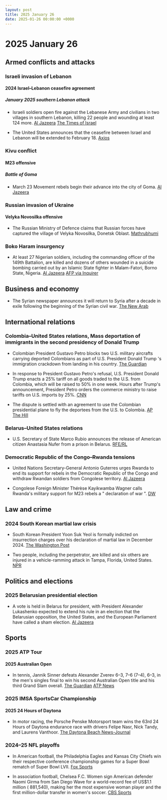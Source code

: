 ```yaml
---
layout: post
title: 2025 January 26
date: 2025-01-26 00:00:00 +0000
---
```


# 2025 January 26

## Armed conflicts and attacks

### Israeli invasion of Lebanon

#### 2024 Israel–Lebanon ceasefire agreement

##### January 2025 southern Lebanon attack

- Israeli soldiers open fire against the Lebanese Army and civilians in two villages in southern Lebanon, killing 22 people and wounding at least 124 more. [Al Jazeera](https://www.aljazeera.com/news/2025/1/26/israel-kills-3-wounds-dozens-in-south-lebanon-in-breach-of-ceasefire-deal) [The Times of Israel](https://www.timesofisrael.com/liveblog_entry/lebanese-health-ministry-raises-death-toll-to-22-from-israeli-fire-in-south-of-country/)

- The United States announces that the ceasefire between Israel and Lebanon will be extended to February 18. [Axios](https://www.axios.com/2025/01/26/israel-lebanon-ceasefire-extended-trump-white-house)

### Kivu conflict

#### M23 offensive

##### Battle of Goma

- March 23 Movement rebels begin their advance into the city of Goma. [Al Jazeera](https://www.aljazeera.com/news/2025/1/26/un-chief-calls-for-rwandan-forces-to-leave-drc-as-rebels-press-offensive)

### Russian invasion of Ukraine

#### Velyka Novosilka offensive

- The Russian Ministry of Defence claims that Russian forces have captured the village of Velyka Novosilka, Donetsk Oblast. [Mathrubhumi](https://english.mathrubhumi.com/amp/news/world/russia-captures-velyka-novosilka-ukraine-1.10287795)

### Boko Haram insurgency

- At least 27 Nigerian soldiers, including the commanding officer of the 149th Battalion, are killed and dozens of others wounded in a suicide bombing carried out by an Islamic State fighter in Malam-Fatori, Borno State, Nigeria. [Al Jazeera](https://www.aljazeera.com/news/2025/1/26/at-least-20-nigerian-soldiers-killed-in-attack-on-remote-army-base) [AFP via Inquirer](https://globalnation.inquirer.net/262431/jihadist-suicide-attack-kills-27-nigeria-sodiers-army)

## Business and economy

- The Syrian newspaper announces it will return to Syria after a decade in exile following the beginning of the Syrian civil war. [The New Arab](https://www.newarab.com/news/syrian-paper-announces-damascus-return-after-decade-exile)

## International relations

### Colombia–United States relations, Mass deportation of immigrants in the second presidency of Donald Trump

- Colombian President Gustavo Petro blocks two U.S. military aircrafts carrying deported Colombians as part of U.S. President Donald Trump 's immigration crackdown from landing in his country. [The Guardian](https://www.theguardian.com/us-news/2025/jan/26/colombia-gustavo-petro-trump-deportation-flights)

- In response to President Gustavo Petro's refusal, U.S. President Donald Trump enacts a 25% tariff on all goods traded to the U.S. from Colombia, which will be raised to 50% in one week. Hours after Trump's announcement, President Petro orders the commerce ministry to raise tariffs on U.S. imports by 25%. [CNN](https://edition.cnn.com/2025/01/26/politics/colombia-tariffs-trump-deportation-flights/index.html)

- The dispute is settled with an agreement to use the Colombian presidential plane to fly the deportees from the U.S. to Colombia. [AP](https://apnews.com/article/colombia-immigration-deportation-flights-petro-trump-us-67870e41556c5d8791d22ec6767049fd) [The Hill](https://thehill.com/policy/international/5107740-colombia-presidential-plane-honduras-us-deportation-flights/)

### Belarus–United States relations

- U.S. Secretary of State Marco Rubio announces the release of American citizen Anastasia Nufer from a prison in Belarus. [RFE/RL](https://www.rferl.org/a/us-citizen-belarus-prison-release-rubio/33289470.html)

### Democratic Republic of the Congo–Rwanda tensions

- United Nations Secretary-General Antonio Guterres urges Rwanda to end its support for rebels in the Democratic Republic of the Congo and withdraw Rwandan soldiers from Congolese territory. [Al Jazeera](https://www.aljazeera.com/news/2025/1/26/un-chief-calls-for-rwandan-forces-to-leave-drc-as-rebels-press-offensive)

- Congolese Foreign Minister Thérèse Kayikwamba Wagner calls Rwanda's military support for M23 rebels a " declaration of war ". [DW](https://www.dw.com/en/dr-congo-updates-un-chief-urges-rwanda-to-pull-back-troops/live-71416951)

## Law and crime

### 2024 South Korean martial law crisis

- South Korean President Yoon Suk Yeol is formally indicted on insurrection charges over his declaration of martial law in December 2024. [The Washington Post](https://www.washingtonpost.com/world/2025/01/26/south-korea-president-yoon-indicted/)

- Two people, including the perpetrator, are killed and six others are injured in a vehicle-ramming attack in Tampa, Florida, United States. [NPR](https://www.wusf.org/courts-law/2025-01-27/a-suspect-is-identified-in-a-vehicular-rampage-that-led-to-the-deaths-of-two-in-south-tampa)

## Politics and elections

### 2025 Belarusian presidential election

- A vote is held in Belarus for president, with President Alexander Lukashenko expected to extend his rule in an election that the Belarusian opposition, the United States, and the European Parliament have called a sham election. [Al Jazeera](https://www.aljazeera.com/amp/features/2025/1/25/lukashenko-ahead-of-2025-election-still-afraid-of-the-people)

## Sports

### 2025 ATP Tour

#### 2025 Australian Open

- In tennis, Jannik Sinner defeats Alexander Zverev 6–3, 7–6 (7–4), 6–3, in the men's singles final to win his second Australian Open title and his third Grand Slam overall. [The Guardian](https://www.theguardian.com/sport/2025/jan/26/australian-open-final-jannik-sinner-alexander-zverev-mens-singles-report) [ATP News](https://www.atptour.com/en/news/sinner-zverev-australian-open-2025-final)

### 2025 IMSA SportsCar Championship

#### 2025 24 Hours of Daytona

- In motor racing, the Porsche Penske Motorsport team wins the 63rd 24 Hours of Daytona endurance race with drivers Felipe Nasr, Nick Tandy, and Laurens Vanthoor. [The Daytona Beach News-Journal](https://www.news-journalonline.com/story/sports/nascar/2025/01/26/daytona-rolex-24-winners-2025-imsa-race/77956414007/)

### 2024–25 NFL playoffs

- In American football, the Philadelphia Eagles and Kansas City Chiefs win their respective conference championship games for a Super Bowl rematch of Super Bowl LVII. [Fox Sports](https://www.foxsports.com/stories/nfl/super-bowl-lix-preview-chiefs-eagles-matchup)

- In association football, Chelsea F.C. Women sign American defender Naomi Girma from San Diego Wave for a world-record fee of US$1.1 million ( 881,540), making her the most expensive woman player and the first million-dollar transfer in women's soccer. [CBS Sports](https://www.cbssports.com/soccer/news/uswnt-star-naomi-girma-joins-chelsea-in-first-million-dollar-transfer-in-womens-soccer-history/)
